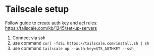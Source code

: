 
# Tailscale setup

Follow guide to create auth key and acl rules: https://tailscale.com/kb/1245/set-up-servers

1. Connect via ssh
2. use command ```curl -fsSL https://tailscale.com/install.sh | sh ```
3. use command ```tailscale up --auth-key=$TS_AUTHKEY --ssh```
